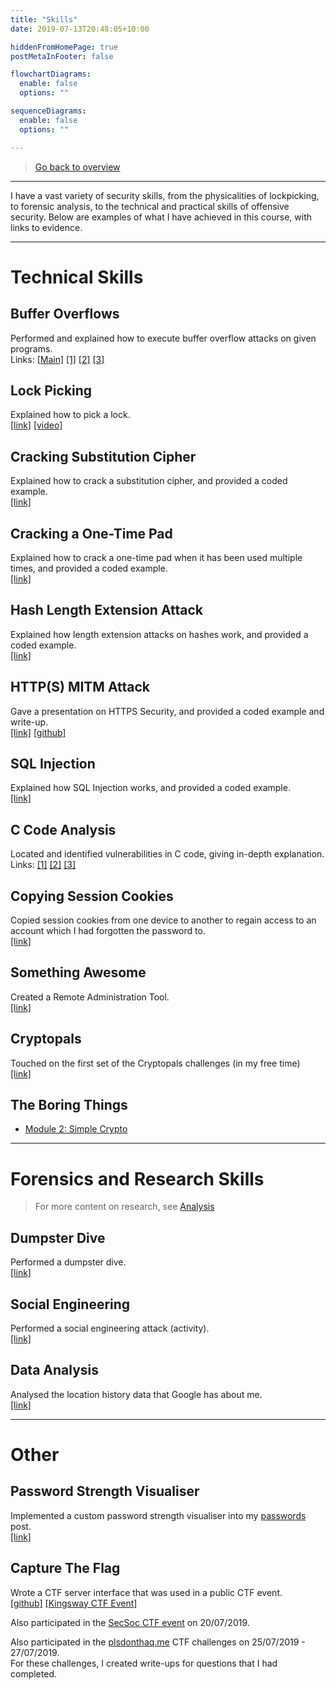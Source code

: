 ```yaml
---
title: "Skills"
date: 2019-07-13T20:48:05+10:00

hiddenFromHomePage: true
postMetaInFooter: false

flowchartDiagrams:
  enable: false
  options: ""

sequenceDiagrams: 
  enable: false
  options: ""

---
```


> [Go back to overview](../)

---

I have a vast variety of security skills, from the physicalities of lockpicking, to forensic analysis, to the technical and practical skills of offensive security. Below are examples of what I have achieved in this course, with links to evidence.

---

# Technical Skills

## Buffer Overflows

Performed and explained how to execute buffer overflow attacks on given programs.  
Links: [[Main]](../../buffer-overflows) [[1]](../../buffer-overflow-01) [[2]](../../buffer-overflow-02) [[3]](../../buffer-overflow-03)  

## Lock Picking

Explained how to pick a lock.  
[[link]](../../attacking-locks) [[video]](../ptpj5ytlAz1ypltvz_720.mp4)

## Cracking Substitution Cipher

Explained how to crack a substitution cipher, and provided a coded example.  
[[link]](../../golf-balls)

## Cracking a One-Time Pad

Explained how to crack a one-time pad when it has been used multiple times, and provided a coded example.  
[[link]](../../one-time-pads)

## Hash Length Extension Attack

Explained how length extension attacks on hashes work, and provided a coded example.  
[[link]](../../hashes##length-extension-attacks)

## HTTP(S) MITM Attack

Gave a presentation on HTTPS Security, and provided a coded example and write-up.  
[[link]](../../lightning-talk-http-https-security) [[github]](https://github.com/featherbear/UNSW-CompClub2019Summer-SecurityWorkshop/tree/master/http_mitm)

## SQL Injection

Explained how SQL Injection works, and provided a coded example.  
[[link]](../../website-security#sql-injection)

## C Code Analysis

Located and identified vulnerabilities in C code, giving in-depth explanation.  
Links: [[1]](../whats-wrong-with-the-code-01) [[2]](../whats-wrong-with-the-code-02) [[3]](../whats-wrong-with-the-code-03)

## Copying Session Cookies

Copied session cookies from one device to another to regain access to an account which I had forgotten the password to.  
[[link]](../../openlearning-security)

## Something Awesome

Created a Remote Administration Tool.  
[[link]](../something-awesome)

## Cryptopals

Touched on the first set of the Cryptopals challenges (in my free time)  
[[link]](../../cryptopals)

## The Boring Things

* [Module 2: Simple Crypto](../../module_2_simple_crypto)

---

# Forensics and Research Skills

> For more content on research, see [Analysis](../analysis)

## Dumpster Dive

Performed a dumpster dive.  
[[link]](../../dumpster-dive)

## Social Engineering

Performed a social engineering attack (activity).  
[[link]](../../social-engineering-puppylove)

## Data Analysis

Analysed the location history data that Google has about me.  
[[link]](../../where-you-at/)


---

# Other

## Password Strength Visualiser

Implemented a custom password strength visualiser into my [passwords](../../passwords#try-it-out) post.  
[[link]](../../passwords#try-it-out)

## Capture The Flag

Wrote a CTF server interface that was used in a public CTF event.  
[[github]](https://github.com/featherbear/UNSW-CompClub2019Summer-CTF) [[Kingsway CTF Event]](https://alexpanaman.tumblr.com/post/186017987604/went-to-a-community-ctf-event-recently-the-server)

Also participated in the [SecSoc CTF event](../../secsoc-ctf) on 20/07/2019.

Also participated in the [plsdonthaq.me](../../plsdonthaq.me) CTF challenges on 25/07/2019 - 27/07/2019.  
For these challenges, I created write-ups for questions that I had completed.

